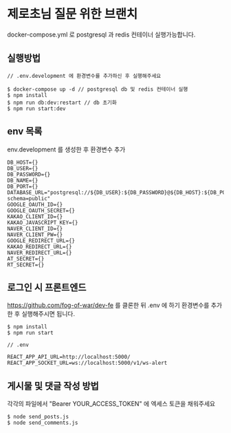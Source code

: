 # 제로초님 질문 위한 브랜치

docker-compose.yml 로 postgresql 과 redis 컨테이너 실행가능합니다.

## 실행방법

```
// .env.development 에 환경변수를 추가하신 후 실행해주세요

$ docker-compose up -d // postgresql db 및 redis 컨테이너 실행
$ npm install
$ npm run db:dev:restart // db 초기화
$ npm run start:dev
```

## env 목록

env.development 를 생성한 후 환경변수 추가

```
DB_HOST={}
DB_USER={}
DB_PASSWORD={}
DB_NAME={}
DB_PORT={}
DATABASE_URL="postgresql://${DB_USER}:${DB_PASSWORD}@${DB_HOST}:${DB_PORT}/${DB_NAME}?schema=public"
GOOGLE_OAUTH_ID={}
GOOGLE_OAUTH_SECRET={}
KAKAO_CLIENT_ID={}
KAKAO_JAVASCRIPT_KEY={}
NAVER_CLIENT_ID={}
NAVER_CLIENT_PW={}
GOOGLE_REDIRECT_URL={}
KAKAO_REDIRECT_URL={}
NAVER_REDIRECT_URL={}
AT_SECRET={}
RT_SECRET={}
```

## 로그인 시 프론트엔드

https://github.com/fog-of-war/dev-fe 를 클론한 뒤 .env 에 하기 환경변수를 추가한 후 실행해주시면 됩니다.

```
$ npm install
$ npm run start
```

```
// .env

REACT_APP_API_URL=http://localhost:5000/
REACT_APP_SOCKET_URL=ws://localhost:5000/v1/ws-alert
```

## 게시물 및 댓글 작성 방법

각각의 파일에서 "Bearer YOUR_ACCESS_TOKEN" 에 엑세스 토큰을 채워주세요

```
$ node send_posts.js
$ node send_comments.js
```
